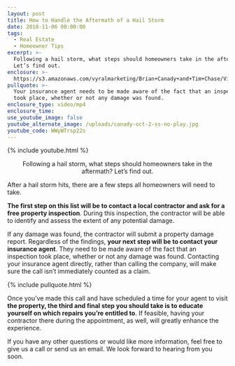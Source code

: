 ```yaml
---
layout: post
title: How to Handle the Aftermath of a Hail Storm
date: 2018-11-06 00:00:00
tags:
  - Real Estate
  - Homeowner Tips
excerpt: >-
  Following a hail storm, what steps should homeowners take in the aftermath?
  Let’s find out.
enclosure: >-
  https://s3.amazonaws.com/vyralmarketing/Brian+Canady+and+Tim+Chase/Videos/Colorado+Springs+Real+Estate+-+How+to+Handle+the+Aftermath+of+a+Hail+Storm.mp4
pullquote: >-
  Your insurance agent needs to be made aware of the fact that an inspection
  took place, whether or not any damage was found.
enclosure_type: video/mp4
enclosure_time:
use_youtube_image: false
youtube_alternate_image: /uploads/canady-oct-2-ss-no-play.jpg
youtube_code: WWyWTrsp22s
---
```


{% include youtube.html %}

<center>Following a hail storm, what steps should homeowners take in the aftermath? Let’s find out.</center>

After a hail storm hits, there are a few steps all homeowners will need to take.

**The first step on this list will be to contact a local contractor and ask for a free property inspection**. During this inspection, the contractor will be able to identify and assess the extent of any potential damage.

If any damage was found, the contractor will submit a property damage report. Regardless of the findings, **your next step will be to contact your insurance agent**. They need to be made aware of the fact that an inspection took place, whether or not any damage was found. Contacting your insurance agent directly, rather than calling the company, will make sure the call isn’t immediately counted as a claim.

{% include pullquote.html %}

Once you’ve made this call and have scheduled a time for your agent to visit **the property, the third and final step you should take is to educate yourself on which repairs you’re entitled to**. If feasible, having your contractor there during the appointment, as well, will greatly enhance the experience.

If you have any other questions or would like more information, feel free to give us a call or send us an email. We look forward to hearing from you soon.